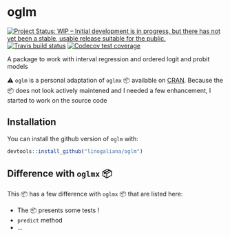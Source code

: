 # oglm

<!-- badges: start -->
[![Project Status: WIP – Initial development is in progress, but there has not yet been a stable, usable release suitable for the public.](https://www.repostatus.org/badges/latest/wip.svg)](https://www.repostatus.org/#wip)
[![Travis build status](https://travis-ci.com/linogaliana/oglm.svg?branch=master)](https://travis-ci.com/linogaliana/oglm)
[![Codecov test coverage](https://codecov.io/gh/linogaliana/oglm/branch/master/graph/badge.svg)](https://codecov.io/gh/linogaliana/oglm?branch=master)
<!-- badges: end -->

A package to work with interval regression and ordered logit and probit models

:warning: `oglm` is a personal adaptation of `oglmx` :package: available on [CRAN](https://cran.r-project.org/web/packages/oglmx/index.html). Because the
:package: does not look actively maintened and I needed a few enhancement, I 
started to work on the source code

## Installation

You can install the github version of `oglm` with:

``` r
devtools::install_github("linogaliana/oglm")
```

## Difference with `oglmx` :package:

This :package: has a few difference with `oglmx` :package: that are listed here:

* The :package: presents some tests ! 
* `predict` method
* ...
